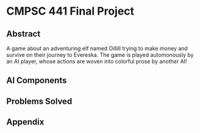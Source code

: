 # CMPSC 441 Final Project

## Abstract

A game about an adventuring elf named Oillill trying to make money and survive on their journey to Evereska. The game is played automonously by an AI player, whose actions are woven into colorful prose by another AI!

## AI Components

## Problems Solved

## Appendix
